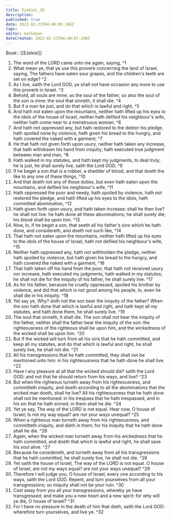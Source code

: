 ```yaml
---
title: Ezekiel_18
description: 
published: true
date: 2022-02-23T04:40:09.106Z
tags: 
editor: markdown
dateCreated: 2022-02-23T04:40:07.290Z
---
```


 Book:: [[Ezekiel]]
 1. The word of the LORD came unto me again, saying, ^1
 2. What mean ye, that ye use this proverb concerning the land of Israel, saying, The fathers have eaten sour grapes, and the children's teeth are set on edge? ^2
 3. As I live, saith the Lord GOD, ye shall not have occasion any more to use this proverb in Israel. ^3
 4. Behold, all souls are mine; as the soul of the father, so also the soul of the son is mine: the soul that sinneth, it shall die. ^4
 5. But if a man be just, and do that which is lawful and right, ^5
 6. And hath not eaten upon the mountains, neither hath lifted up his eyes to the idols of the house of Israel, neither hath defiled his neighbour's wife, neither hath come near to a menstruous woman, ^6
 7. And hath not oppressed any, but hath restored to the debtor his pledge, hath spoiled none by violence, hath given his bread to the hungry, and hath covered the naked with a garment; ^7
 8. He that hath not given forth upon usury, neither hath taken any increase, that hath withdrawn his hand from iniquity, hath executed true judgment between man and man, ^8
 9. Hath walked in my statutes, and hath kept my judgments, to deal truly; he is just, he shall surely live, saith the Lord GOD. ^9
 10. If he beget a son that is a robber, a shedder of blood, and that doeth the like to any one of these things, ^10
 11. And that doeth not any of those duties, but even hath eaten upon the mountains, and defiled his neighbour's wife, ^11
 12. Hath oppressed the poor and needy, hath spoiled by violence, hath not restored the pledge, and hath lifted up his eyes to the idols, hath committed abomination, ^12
 13. Hath given forth upon usury, and hath taken increase: shall he then live? he shall not live: he hath done all these abominations; he shall surely die; his blood shall be upon him. ^13
 14. Now, lo, if he beget a son, that seeth all his father's sins which he hath done, and considereth, and doeth not such like, ^14
 15. That hath not eaten upon the mountains, neither hath lifted up his eyes to the idols of the house of Israel, hath not defiled his neighbour's wife, ^15
 16. Neither hath oppressed any, hath not withholden the pledge, neither hath spoiled by violence, but hath given his bread to the hungry, and hath covered the naked with a garment, ^16
 17. That hath taken off his hand from the poor, that hath not received usury nor increase, hath executed my judgments, hath walked in my statutes; he shall not die for the iniquity of his father, he shall surely live. ^17
 18. As for his father, because he cruelly oppressed, spoiled his brother by violence, and did that which is not good among his people, lo, even he shall die in his iniquity. ^18
 19. Yet say ye, Why? doth not the son bear the iniquity of the father? When the son hath done that which is lawful and right, and hath kept all my statutes, and hath done them, he shall surely live. ^19
 20. The soul that sinneth, it shall die. The son shall not bear the iniquity of the father, neither shall the father bear the iniquity of the son: the righteousness of the righteous shall be upon him, and the wickedness of the wicked shall be upon him. ^20
 21. But if the wicked will turn from all his sins that he hath committed, and keep all my statutes, and do that which is lawful and right, he shall surely live, he shall not die. ^21
 22. All his transgressions that he hath committed, they shall not be mentioned unto him: in his righteousness that he hath done he shall live. ^22
 23. Have I any pleasure at all that the wicked should die? saith the Lord GOD: and not that he should return from his ways, and live? ^23
 24. But when the righteous turneth away from his righteousness, and committeth iniquity, and doeth according to all the abominations that the wicked man doeth, shall he live? All his righteousness that he hath done shall not be mentioned: in his trespass that he hath trespassed, and in his sin that he hath sinned, in them shall he die. ^24
 25. Yet ye say, The way of the LORD is not equal. Hear now, O house of Israel; Is not my way equal? are not your ways unequal? ^25
 26. When a righteous man turneth away from his righteousness, and committeth iniquity, and dieth in them; for his iniquity that he hath done shall he die. ^26
 27. Again, when the wicked man turneth away from his wickedness that he hath committed, and doeth that which is lawful and right, he shall save his soul alive. ^27
 28. Because he considereth, and turneth away from all his transgressions that he hath committed, he shall surely live, he shall not die. ^28
 29. Yet saith the house of Israel, The way of the LORD is not equal. O house of Israel, are not my ways equal? are not your ways unequal? ^29
 30. Therefore I will judge you, O house of Israel, every one according to his ways, saith the Lord GOD. Repent, and turn yourselves from all your transgressions; so iniquity shall not be your ruin. ^30
 31. Cast away from you all your transgressions, whereby ye have transgressed; and make you a new heart and a new spirit: for why will ye die, O house of Israel? ^31
 32. For I have no pleasure in the death of him that dieth, saith the Lord GOD: wherefore turn yourselves, and live ye. ^32
